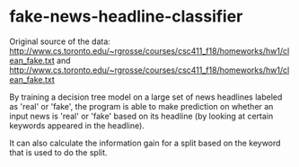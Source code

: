 # fake-news-headline-classifier
Original source of the data: http://www.cs.toronto.edu/~rgrosse/courses/csc411_f18/homeworks/hw1/clean_fake.txt
and http://www.cs.toronto.edu/~rgrosse/courses/csc411_f18/homeworks/hw1/clean_fake.txt

By training a decision tree model on a large set of news headlines labeled as 'real' or 'fake', the program is able to make prediction on whether an input news is 'real' or 'fake' based on its headline (by looking at certain keywords appeared in the headline).

It can also calculate the information gain for a split based on the keyword that is used to do the split.
